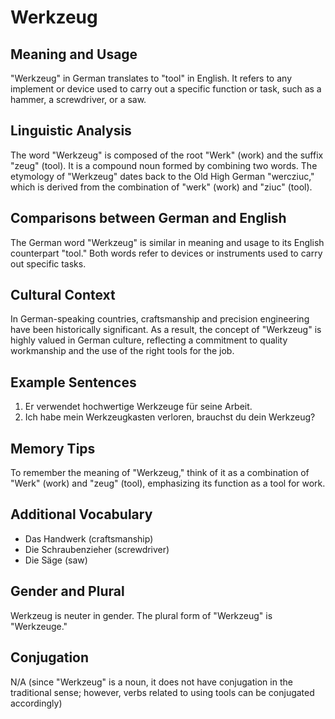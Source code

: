 # Werkzeug
## Meaning and Usage
"Werkzeug" in German translates to "tool" in English. It refers to any implement or device used to carry out a specific function or task, such as a hammer, a screwdriver, or a saw.

## Linguistic Analysis
The word "Werkzeug" is composed of the root "Werk" (work) and the suffix "zeug" (tool). It is a compound noun formed by combining two words. The etymology of "Werkzeug" dates back to the Old High German "wercziuc," which is derived from the combination of "werk" (work) and "ziuc" (tool).

## Comparisons between German and English
The German word "Werkzeug" is similar in meaning and usage to its English counterpart "tool." Both words refer to devices or instruments used to carry out specific tasks.

## Cultural Context
In German-speaking countries, craftsmanship and precision engineering have been historically significant. As a result, the concept of "Werkzeug" is highly valued in German culture, reflecting a commitment to quality workmanship and the use of the right tools for the job.

## Example Sentences
1. Er verwendet hochwertige Werkzeuge für seine Arbeit.
2. Ich habe mein Werkzeugkasten verloren, brauchst du dein Werkzeug?

## Memory Tips
To remember the meaning of "Werkzeug," think of it as a combination of "Werk" (work) and "zeug" (tool), emphasizing its function as a tool for work.

## Additional Vocabulary
- Das Handwerk (craftsmanship)
- Die Schraubenzieher (screwdriver)
- Die Säge (saw)

## Gender and Plural
Werkzeug is neuter in gender. The plural form of "Werkzeug" is "Werkzeuge."

## Conjugation
N/A (since "Werkzeug" is a noun, it does not have conjugation in the traditional sense; however, verbs related to using tools can be conjugated accordingly)